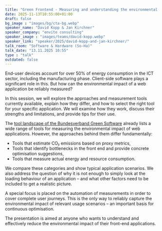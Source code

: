```yaml
---
title: "Green Frontend - Measuring and understanding the environmental impact of web applications 🇬🇧"
date: 2025-11-13T10:55:00+01:00
draft: false
bg_image : "images/bg/cta-bg.webp"
speaker_name: "David Kopp & Jan Kirchner"
speaker_company: "envite consulting"
speaker_image : "images/teams/david-kopp.webp"
speaker_link: "speaker/2025/david-kopp-and-jan-kirchner/"
talk_room: "Software & Hardware (So-Ha)"
talk_date: "13.11.2025 10:55"
type : "talk"
outdated: false
---
```


End-user devices account for over 50% of energy consumption in the ICT sector, including the manufacturing phase. Client-side software plays a significant role in this. But how can the environmental impact of a web application be reliably measured?

In this session, we will explore the approaches and measurement tools currently available, explain how they differ, and how to select the right tool for your specific application. We will examine how they work, discuss their strengths and limitations, and provide tips for their use.

The [tool landscape of the Bundesverband Green Software](https://landscape.bundesverband-green-software.de/) already lists a wide range of tools for measuring the environmental impact of web applications. However, the approaches behind them differ fundamentally:

- Tools that estimate CO₂ emissions based on proxy metrics,
- Tools that identify bottlenecks in the front end and provide concrete optimisation suggestions,
- Tools that measure actual energy and resource consumption.

We compare these categories and show typical application scenarios. We also address the question of why it is not enough to simply look at the loading behaviour of an application – and what other factors need to be included to get a realistic picture.

A special focus is placed on the automation of measurements in order to cover complete user journeys. This is the only way to reliably capture the environmental impact of relevant usage scenarios – an important basis for continuous optimisation.

The presentation is aimed at anyone who wants to understand and effectively reduce the environmental impact of their front-end applications.
